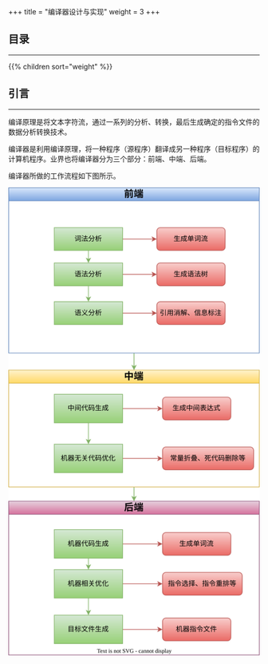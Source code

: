 +++
title = "编译器设计与实现"
weight = 3
+++
## 目录
<hr>
{{% children sort="weight" %}}

## 引言
<hr>
编译原理是将文本字符流，通过一系列的分析、转换，最后生成确定的指令文件的数据分析转换技术。

编译器是利用编译原理，将一种程序（源程序）翻译成另一种程序（目标程序）的计算机程序。业界也将编译器分为三个部分：前端、中端、后端。

编译器所做的工作流程如下图所示。

![编译总流程](编译原理.svg)